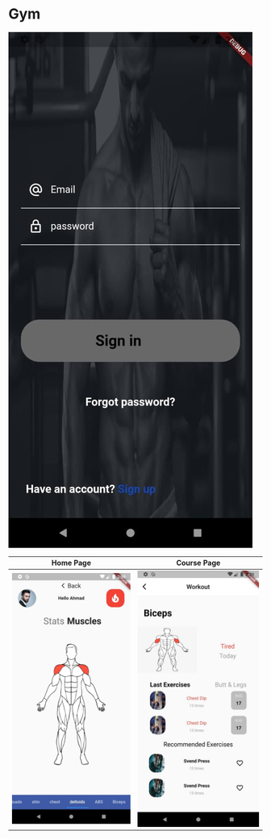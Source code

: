 # Gym
![text](https://github.com/ahmadnaaman/Gym/blob/main/gym_app/assets/img/photo_2022-03-05_14-40-28.jpg)

Home Page             |  Course Page
:-------------------------:   |   :-------------------------:
![text](https://github.com/ahmadnaaman/Gym/blob/main/gym_app/assets/img/photo_2022-03-05_14-40-20.jpg)  |  ![](https://github.com/ahmadnaaman/Gym/blob/main/gym_app/assets/img/photo_2022-03-05_14-40-24.jpg)

